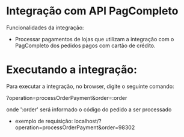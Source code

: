 # Integração com API PagCompleto

Funcionalidades da integração:

 - Processar pagamentos de lojas que utilizam a integração com o PagCompleto dos 
   pedidos pagos com cartão de crédito.

# Executando a integração:

Para executar a integração, no browser, digite o seguinte comando:

?operation=processOrderPayment&order=:order

onde ':order' será informado o código do pedido a ser processado

- exemplo de requisição: localhost/?operation=processOrderPayment&order=98302